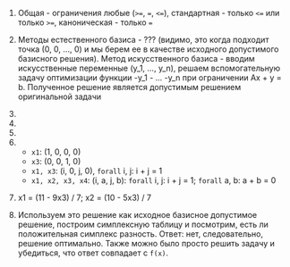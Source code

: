 1) Общая - ограничения любые (`>=`, `=`, `<=`), стандартная - только `<=` или только `>=`, каноническая - только `=`

2) Методы естественного базиса - ??? (видимо, это когда подходит точка (0, 0, ..., 0) и мы берем ее в качестве исходного допустимого базисного решения). Метод искусственного базиса - вводим искусственные переменные (y_1, ..., y_n), решаем вспомогательную задачу оптимизации функции -y_1 - ... -y_n при ограничении Ax + y = b. Полученное решение является допустимым решением оригинальной задачи

3)

4)

5)

6)  * `x1`: (1, 0, 0, 0)
    * `x3`: (0, 0, 1, 0)
    * `x1, x3`: (i, 0, j, 0), `forall` i, j: i + j = 1
    * `x1, x2, x3, x4`: (i, a, j, b): `forall` i, j: i + j = 1; `forall` a, b: a + b = 0

7) x1 = (11 - 9x3) / 7; x2 = (10 - 5x3) / 7

8) Используем это решение как исходное базисное допустимое решение, построим симплексную таблицу и посмотрим, есть ли положительная симплекс разность. Ответ: нет, следовательно, решение оптимально. Также можно было просто решить задачу и убедиться, что ответ совпадает с `f(x)`.